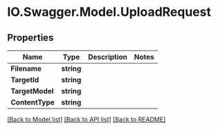 # IO.Swagger.Model.UploadRequest
## Properties

Name | Type | Description | Notes
------------ | ------------- | ------------- | -------------
**Filename** | **string** |  | 
**TargetId** | **string** |  | 
**TargetModel** | **string** |  | 
**ContentType** | **string** |  | 

[[Back to Model list]](../README.md#documentation-for-models) [[Back to API list]](../README.md#documentation-for-api-endpoints) [[Back to README]](../README.md)

